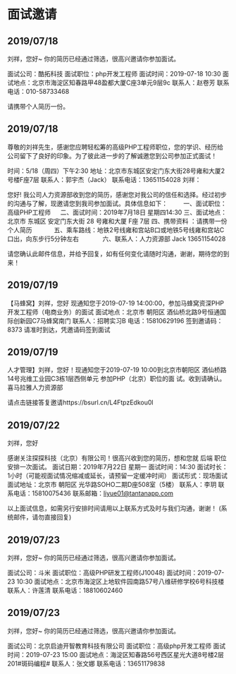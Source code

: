 # 面试邀请

## 2019/07/18
刘祥，您好~ 
你的简历已经通过筛选，很高兴邀请你参加面试。 

面试公司：酷拓科技 
面试职位：php开发工程师 
面试时间：2019-07-18 10:30 
面试地点：北京市海淀区知春路甲48盈都大厦C座3单元9层9c 
联系人：赵卷芳 
联系电话：010-58733468 

请携带个人简历一份。

## 2019/07/18
   尊敬的刘祥先生，感谢您应聘轻松筹的高级PHP工程师职位，您的学识、经历给公司留下了良好的印象。为了彼此进一步的了解诚邀您到公司参加正式面试！

时间：5/18（周四）下午2:30
地址：北京市东城区安定门东大街28号雍和大厦2号楼F座7层
联系人：郭宇杰（Jack）
联系电话：13651154028
刘祥：

您好!
       我公司人力资源部收到您的简历，感谢您对我公司的信任和选择。经过初步的沟通与了解，现邀请您到我司参加面试。具体信息如下： 　
    　一、面试职位：高级PHP工程师
 　   二、面试时间：2019年7月18日 星期四14:30
        三、面试地点：北京市 东城区 安定门东大街 28 号雍和大厦 F座 7层
        四、携带资料 ：请携带一份个人简历　 
　　 五、乘车路线：地铁2号线雍和宫站B口或地铁5号线雍和宫站C口出，向东步行5分钟左右 　　 　
        六、联系人：人力资源部 Jack 13651154028
      
 请您确认此邮件信息，并给予回复，如有任何变化请随时沟通，谢谢，期待您的到来！ 

## 2019/07/19
【马蜂窝】刘祥，您好
现通知您于2019-07-19 14:00:00，参加马蜂窝资深PHP开发工程师（电商业务）的面试
面试地点：北京市 朝阳区 酒仙桥北路9号恒通国际创新园C7马蜂窝南门
联系人：招聘实习B
电话：15810629196
签到邀请码：8373
请准时到达，凭邀请码签到面试

## 2019/07/19
人才管理】刘祥，您好！现通知您于2019-07-19 10:00到北京市朝阳区 酒仙桥路14号兆维工业园C3栋1层西侧单元  参加PHP（北京）职位的面 试。收到请确认。
喜马拉雅人力资源部

请点击链接答复邀请https://bsurl.cn/L4FtpzEdkou0l

## 2019/07/22
刘祥，您好

感谢关注探探科技（北京）有限公司！很高兴收到您的简历，想和您就 后端 职位安排一次面试。
面试日期：2019年7月22日 星期一
面试时间：14:30
面试时长：1小时（可能视面试情况缩减或延长，请预留一定缓冲时间）
面试形式：现场面试
面试地址：北京市 朝阳区 光华路SOHO二期D座508室（5楼）
联系人：李玥
联系电话：15810075436
联系邮箱：liyue01@tantanapp.com

以上面试信息，如需另行安排时间请用以上联系方式及时与我们沟通，谢谢！
(系统邮件，请勿直接回复)

## 2019/07/23
刘祥，您好~ 
你的简历已经通过筛选，很高兴邀请你参加面试。 

面试公司：斗米 
面试职位：高级PHP研发工程师(J10048) 
面试时间：2019-07-23 10:30 
面试地点：北京市海淀区上地软件园南路57号八维研修学校6号科技楼 
联系人：许莲清 
联系电话：18810602460 

## 2019/07/23
刘祥，您好~ 
你的简历已经通过筛选，很高兴邀请你参加面试。 

面试公司：北京启迪开智教育科技有限公司 
面试职位：高级php开发工程师 
面试时间：2019-07-23 15:00 
面试地点：海淀区知春路56号西区星光大道8号楼2层201#斑码编程# 
联系人：张文娜 
联系电话：13651179838 
